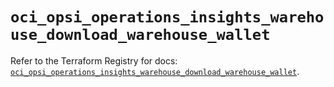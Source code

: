 # `oci_opsi_operations_insights_warehouse_download_warehouse_wallet`

Refer to the Terraform Registry for docs: [`oci_opsi_operations_insights_warehouse_download_warehouse_wallet`](https://registry.terraform.io/providers/hashicorp/oci/7.19.0/docs/resources/opsi_operations_insights_warehouse_download_warehouse_wallet).
